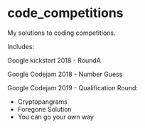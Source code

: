 # code_competitions
My solutions to coding competitions.

Includes:

Google kickstart 2018 - RoundA

Google Codejam 2018 - Number Guess

Google Codejam 2019 - Qualification Round: 
 - Cryptopangrams
 - Foregone Solution
 - You can go your own way
